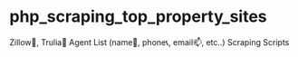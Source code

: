 # php_scraping_top_property_sites
Zillow🏬, Trulia🏡 Agent List (name👦, phone📞, email📫, etc..) Scraping Scripts
